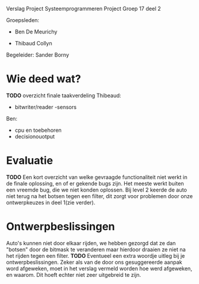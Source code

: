 Verslag Project Systeemprogrammeren Project Groep 17 deel 2

Groepsleden:

- Ben De Meurichy

- Thibaud Collyn


Begeleider: Sander Borny


# Wie deed wat?

**TODO** overzicht finale taakverdeling
Thibeaud:
- bitwriter/reader
-sensors

Ben:
- cpu en toebehoren
- decisionouotput

# Evaluatie

**TODO** Een kort overzicht van welke gevraagde functionaliteit niet werkt in de finale oplossing, en of er gekende bugs zijn.
Het meeste werkt buiten een vreemde bug, die we niet konden oplossen.
Bij level 2 keerde de auto niet terug na het botsen tegen een filter, dit zorgt voor problemen door onze ontwerpkeuzes in deel 1(zie verder).
# Ontwerpbeslissingen
Auto's kunnen niet door elkaar rijden, we hebben gezorgd dat ze dan "botsen" door de bitmask te veranderen maar hierdoor draaien ze niet na het rijden tegen een filter.
**TODO** Eventueel een extra woordje uitleg bij je ontwerpbeslissingen. Zeker als van de door ons gesuggereerde aanpak word afgeweken, moet in het verslag vermeld worden hoe werd afgeweken, en waarom. Dit hoeft echter niet zeer uitgebreid te zijn.
